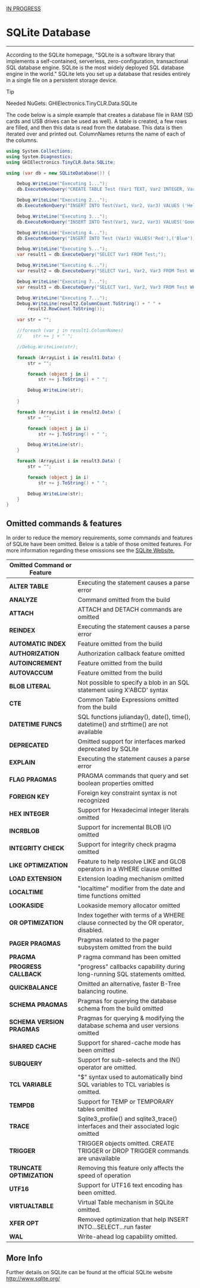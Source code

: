 [IN PROGRESS](error.md) 
# SQLite Database
---
According to the SQLite homepage, "SQLite is a software library that implements a self-contained, serverless, zero-configuration, transactional SQL database engine. SQLite is the most widely deployed SQL database engine in the world." SQLite lets you set up a database that resides entirely in a single file on a persistent storage device.

> [!TIP]
> Needed NuGets: GHIElectronics.TinyCLR.Data.SQLite



The code below is a simple example that creates a database file in RAM (SD cards and USB drives can be used as well). A table is created, a few rows are filled, and then this data is read from the database. This data is then iterated over and printed out. ColumnNames returns the name of each of the columns.

```cs
using System.Collections;
using System.Diagnostics;
using GHIElectronics.TinyCLR.Data.SQLite;

using (var db = new SQLiteDatabase()) {

    Debug.WriteLine("Executing 1...");
    db.ExecuteNonQuery("CREATE TABLE Test (Var1 TEXT, Var2 INTEGER, Var3 DOUBLE);");

    Debug.WriteLine("Executing 2...");
    db.ExecuteNonQuery("INSERT INTO Test(Var1, Var2, Var3) VALUES ('Hello, World!', 25, 3.14);");

    Debug.WriteLine("Executing 3...");
    db.ExecuteNonQuery("INSERT INTO Test(Var1, Var2, Var3) VALUES('Goodbye, World!', 15, 6.28); ");

    Debug.WriteLine("Executing 4...");
    db.ExecuteNonQuery("INSERT INTO Test (Var1) VALUES('Red'),('Blue'),('Green'),('White');");

    Debug.WriteLine("Executing 5...");
    var result1 = db.ExecuteQuery("SELECT Var1 FROM Test;");

    Debug.WriteLine("Executing 6...");
    var result2 = db.ExecuteQuery("SELECT Var1, Var2, Var3 FROM Test WHERE Var2 > 10;");

    Debug.WriteLine("Executing 7...");
    var result3 = db.ExecuteQuery("SELECT Var1, Var2, Var3 FROM Test WHERE Var2 BETWEEN 24 AND 26");

    Debug.WriteLine("Executing 7...");
    Debug.WriteLine(result2.ColumnCount.ToString() + " " +
        result2.RowCount.ToString());

    var str = "";

    //foreach (var j in result1.ColumnNames)
    //    str += j + " ";

    //Debug.WriteLine(str);

    foreach (ArrayList i in result1.Data) {
        str = "";

        foreach (object j in i)
            str += j.ToString() + " ";

        Debug.WriteLine(str);
                
    }

    foreach (ArrayList i in result2.Data) {
        str = "";

        foreach (object j in i)
            str += j.ToString() + " ";

        Debug.WriteLine(str);
    }

    foreach (ArrayList i in result3.Data) {
        str = "";

        foreach (object j in i)
            str += j.ToString() + " ";

        Debug.WriteLine(str);
    }
}
``` 

## Omitted commands & features

In order to reduce the memory requirements, some commands and features of SQLite have been omitted. Below is a table of those omitted features.
For more information regarding these omissions see the [SQLite Website.](https://www.sqlite.org/compile.html) 

|Omitted Command or Feature                  |                                                               |             
|----------------------------|---------------------------------------------------------------|
| **ALTER TABLE**            | Executing the statement causes a parse error                  | 
| **ANALYZE**                | Command omitted from the build                                | 
| **ATTACH**                 | ATTACH and DETACH commands are omitted                        | 
| **REINDEX**                | Executing the statement causes a parse error                  | 
| **AUTOMATIC INDEX**        | Feature omitted from the build                                |
| **AUTHORIZATION**          | Authorization callback feature omitted                        |
| **AUTOINCREMENT**          | Feature omitted from the build                                |
| **AUTOVACCUM**             | Feature omitted from the build                                |
| **BLOB LITERAL**           | Not possible to specify a blob in an SQL statement using X'ABCD' syntax |
| **CTE**                    | Common Table Expressions omitted from the build  |
| **DATETIME FUNCS**         | SQL functions julianday(), date(), time(), datetime() and strftime() are not available  |
| **DEPRECATED**             | Omitted support for interfaces marked deprecated by SQLite  |
| **EXPLAIN**                | Executing the statement causes a parse error                                |
| **FLAG PRAGMAS**           | PRAGMA commands that query and set boolean properties omitted |
| **FOREIGN KEY**            | Foreign key constraint syntax is not recognized      |
| **HEX INTEGER**            | Support for Hexadecimal integer literals omitted      |
| **INCRBLOB**               | Support for incremental BLOB I/O omitted      |
| **INTEGRITY CHECK**        | Support for integrity check pragma omitted      |
| **LIKE OPTIMIZATION**      | Feature to help resolve LIKE and GLOB operators in a WHERE clause omitted     |
| **LOAD EXTENSION**         | Extension loading mechanism omitted    |
| **LOCALTIME**              | "localtime" modifier from the date and time functions omitted    |
| **LOOKASIDE**              | Lookaside memory allocator omitted   |
| **OR OPTIMIZATION**        | Index together with terms of a WHERE clause connected by the OR operator, disabled.   |
| **PAGER PRAGMAS**          | Pragmas related to the pager subsystem omitted from the build   |
| **PRAGMA**                 | P ragma command has been omitted                                 |
| **PROGRESS CALLBACK**      | "progress" callbacks capability during long-running SQL statements omitted.       |
| **QUICKBALANCE**           | Omitted an alternative, faster B-Tree balancing routine.      |
| **SCHEMA PRAGMAS**         | Pragmas for querying the database schema from the build omitted      |
| **SCHEMA VERSION PRAGMAS** | Pragmas for querying & modifying the database schema and user versions omitted     |
| **SHARED CACHE**           | Support for shared-cache mode has been omitted     |
| **SUBQUERY**               | Support for sub-selects and the IN() operator are omitted.     |
| **TCL VARIABLE**           | "$" syntax used to automatically bind SQL variables to TCL variables is omitted.     |
| **TEMPDB**                 | Support for TEMP or TEMPORARY tables omitted     |
| **TRACE**                  | Sqlite3_profile() and sqlite3_trace() interfaces and their associated logic omitted     |
| **TRIGGER**                | TRIGGER objects omitted. CREATE TRIGGER or DROP TRIGGER commands are unavailable     |
| **TRUNCATE OPTIMIZATION**  | Removing this feature only affects the speed of operation     |
| **UTF16**                  | Support for UTF16 text encoding has been omitted.     |
| **VIRTUALTABLE**           | Virtual Table mechanism in SQLite omitted.     |
| **XFER OPT**               | Removed optimization that help INSERT INTO...SELECT...run faster     |
| **WAL**                    | Write-ahead log capability omitted.      |


## More Info
Further details on SQLite can be found at the official SQLite website http://www.sqlite.org/
